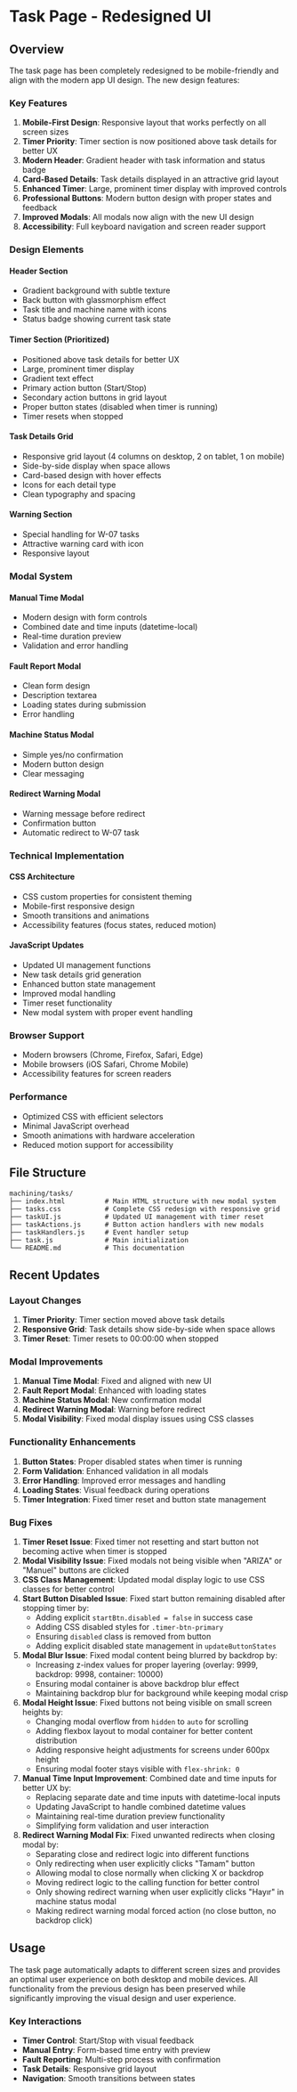 # Task Page - Redesigned UI

## Overview

The task page has been completely redesigned to be mobile-friendly and align with the modern app UI design. The new design features:

### Key Features

1. **Mobile-First Design**: Responsive layout that works perfectly on all screen sizes
2. **Timer Priority**: Timer section is now positioned above task details for better UX
3. **Modern Header**: Gradient header with task information and status badge
4. **Card-Based Details**: Task details displayed in an attractive grid layout
5. **Enhanced Timer**: Large, prominent timer display with improved controls
6. **Professional Buttons**: Modern button design with proper states and feedback
7. **Improved Modals**: All modals now align with the new UI design
8. **Accessibility**: Full keyboard navigation and screen reader support

### Design Elements

#### Header Section
- Gradient background with subtle texture
- Back button with glassmorphism effect
- Task title and machine name with icons
- Status badge showing current task state

#### Timer Section (Prioritized)
- Positioned above task details for better UX
- Large, prominent timer display
- Gradient text effect
- Primary action button (Start/Stop)
- Secondary action buttons in grid layout
- Proper button states (disabled when timer is running)
- Timer resets when stopped

#### Task Details Grid
- Responsive grid layout (4 columns on desktop, 2 on tablet, 1 on mobile)
- Side-by-side display when space allows
- Card-based design with hover effects
- Icons for each detail type
- Clean typography and spacing

#### Warning Section
- Special handling for W-07 tasks
- Attractive warning card with icon
- Responsive layout

### Modal System

#### Manual Time Modal
- Modern design with form controls
- Combined date and time inputs (datetime-local)
- Real-time duration preview
- Validation and error handling

#### Fault Report Modal
- Clean form design
- Description textarea
- Loading states during submission
- Error handling

#### Machine Status Modal
- Simple yes/no confirmation
- Modern button design
- Clear messaging

#### Redirect Warning Modal
- Warning message before redirect
- Confirmation button
- Automatic redirect to W-07 task

### Technical Implementation

#### CSS Architecture
- CSS custom properties for consistent theming
- Mobile-first responsive design
- Smooth transitions and animations
- Accessibility features (focus states, reduced motion)

#### JavaScript Updates
- Updated UI management functions
- New task details grid generation
- Enhanced button state management
- Improved modal handling
- Timer reset functionality
- New modal system with proper event handling

### Browser Support
- Modern browsers (Chrome, Firefox, Safari, Edge)
- Mobile browsers (iOS Safari, Chrome Mobile)
- Accessibility features for screen readers

### Performance
- Optimized CSS with efficient selectors
- Minimal JavaScript overhead
- Smooth animations with hardware acceleration
- Reduced motion support for accessibility

## File Structure

```
machining/tasks/
├── index.html          # Main HTML structure with new modal system
├── tasks.css           # Complete CSS redesign with responsive grid
├── taskUI.js           # Updated UI management with timer reset
├── taskActions.js      # Button action handlers with new modals
├── taskHandlers.js     # Event handler setup
├── task.js             # Main initialization
└── README.md           # This documentation
```

## Recent Updates

### Layout Changes
1. **Timer Priority**: Timer section moved above task details
2. **Responsive Grid**: Task details show side-by-side when space allows
3. **Timer Reset**: Timer resets to 00:00:00 when stopped

### Modal Improvements
1. **Manual Time Modal**: Fixed and aligned with new UI
2. **Fault Report Modal**: Enhanced with loading states
3. **Machine Status Modal**: New confirmation modal
4. **Redirect Warning Modal**: Warning before redirect
5. **Modal Visibility**: Fixed modal display issues using CSS classes

### Functionality Enhancements
1. **Button States**: Proper disabled states when timer is running
2. **Form Validation**: Enhanced validation in all modals
3. **Error Handling**: Improved error messages and handling
4. **Loading States**: Visual feedback during operations
5. **Timer Integration**: Fixed timer reset and button state management

### Bug Fixes
1. **Timer Reset Issue**: Fixed timer not resetting and start button not becoming active when timer is stopped
2. **Modal Visibility Issue**: Fixed modals not being visible when "ARIZA" or "Manuel" buttons are clicked
3. **CSS Class Management**: Updated modal display logic to use CSS classes for better control
4. **Start Button Disabled Issue**: Fixed start button remaining disabled after stopping timer by:
   - Adding explicit `startBtn.disabled = false` in success case
   - Adding CSS disabled styles for `.timer-btn-primary`
   - Ensuring `disabled` class is removed from button
   - Adding explicit disabled state management in `updateButtonStates`
5. **Modal Blur Issue**: Fixed modal content being blurred by backdrop by:
   - Increasing z-index values for proper layering (overlay: 9999, backdrop: 9998, container: 10000)
   - Ensuring modal container is above backdrop blur effect
   - Maintaining backdrop blur for background while keeping modal crisp
6. **Modal Height Issue**: Fixed buttons not being visible on small screen heights by:
   - Changing modal overflow from `hidden` to `auto` for scrolling
   - Adding flexbox layout to modal container for better content distribution
   - Adding responsive height adjustments for screens under 600px height
   - Ensuring modal footer stays visible with `flex-shrink: 0`
7. **Manual Time Input Improvement**: Combined date and time inputs for better UX by:
   - Replacing separate date and time inputs with datetime-local inputs
   - Updating JavaScript to handle combined datetime values
   - Maintaining real-time duration preview functionality
   - Simplifying form validation and user interaction
8. **Redirect Warning Modal Fix**: Fixed unwanted redirects when closing modal by:
   - Separating close and redirect logic into different functions
   - Only redirecting when user explicitly clicks "Tamam" button
   - Allowing modal to close normally when clicking X or backdrop
   - Moving redirect logic to the calling function for better control
   - Only showing redirect warning when user explicitly clicks "Hayır" in machine status modal
   - Making redirect warning modal forced action (no close button, no backdrop click)

## Usage

The task page automatically adapts to different screen sizes and provides an optimal user experience on both desktop and mobile devices. All functionality from the previous design has been preserved while significantly improving the visual design and user experience.

### Key Interactions
- **Timer Control**: Start/Stop with visual feedback
- **Manual Entry**: Form-based time entry with preview
- **Fault Reporting**: Multi-step process with confirmation
- **Task Details**: Responsive grid layout
- **Navigation**: Smooth transitions between states 